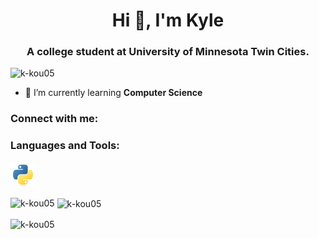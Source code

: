<h1 align="center">Hi 👋, I'm Kyle</h1>
<h3 align="center">A college student at University of Minnesota Twin Cities.</h3>

<p align="left"> <img src="https://komarev.com/ghpvc/?username=k-kou05&label=Profile%20views&color=0e75b6&style=flat" alt="k-kou05" /> </p>

- 🌱 I’m currently learning **Computer Science**

<h3 align="left">Connect with me:</h3>
<p align="left">
</p>

<h3 align="left">Languages and Tools:</h3>
<p align="left"> <a href="https://www.python.org" target="_blank" rel="noreferrer"> <img src="https://raw.githubusercontent.com/devicons/devicon/master/icons/python/python-original.svg" alt="python" width="40" height="40"/> </a> </p>

<p><img align="left" src="https://github-readme-stats.vercel.app/api/top-langs?username=k-kou05&show_icons=true&locale=en&layout=compact" alt="k-kou05" /></p>

<p>&nbsp;<img align="center" src="https://github-readme-stats.vercel.app/api?username=k-kou05&show_icons=true&locale=en" alt="k-kou05" /></p>

<p><img align="center" src="https://github-readme-streak-stats.herokuapp.com/?user=k-kou05&" alt="k-kou05" /></p>
